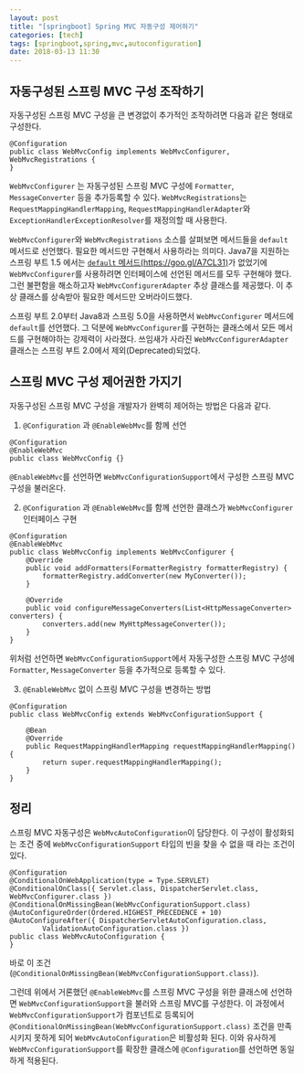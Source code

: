 ```yaml
---
layout: post
title: "[springboot] Spring MVC 자동구성 제어하기"
categories: [tech]
tags: [springboot,spring,mvc,autoconfiguration]
date: 2018-03-13 11:30
---
```


## 자동구성된 스프링 MVC 구성 조작하기

자동구성된 스프링 MVC 구성을 큰 변경없이 추가적인 조작하려면 다음과 같은 형태로 구성한다.

```
@Configuration
public class WebMvcConfig implements WebMvcConfigurer, WebMvcRegistrations {
}
```

  ``WebMvcConfigurer`` 는 자동구성된 스프링 MVC 구성에 ``Formatter``, ``MessageConverter`` 등을 추가등록할 수 있다. ``WebMvcRegistrations``는 ``RequestMappingHandlerMapping``, ``RequestMappingHandlerAdapter``와 ``ExceptionHandlerExceptionResolver``를 재정의할 때 사용한다.


``WebMvcConfigurer``와 ``WebMvcRegistrations`` 소스를 살펴보면 메서드들을 ``default`` 메서드로 선언했다. 필요한 메서드만 구현해서 사용하라는 의미다. Java7을 지원하는 스프링 부트 1.5 에서는 [``default`` 메서드(https://goo.gl/A7CL31)](https://docs.oracle.com/javase/tutorial/java/IandI/defaultmethods.html)가 없었기에 ``WebMvcConfigurer``를 사용하려면 인터페이스에 선언된 메서드를 모두 구현해야 했다. 그런 불편함을 해소하고자 ``WebMvcConfigurerAdapter`` 추상 클래스를 제공했다. 이 추상 클래스를 상속받아 필요한 메서드만 오버라이드했다.

스프링 부트 2.0부터 Java8과 스프링 5.0을 사용하면서 ``WebMvcConfigurer`` 메서드에 ``default``를 선언했다. 그 덕분에 ``WebMvcConfigurer``를 구현하는 클래스에서 모든 메서드를 구현해야하는 강제력이 사라졌다. 쓰임새가 사라진 ``WebMvcConfigurerAdapter`` 클래스는 스프링 부트 2.0에서 제외(Deprecated)되었다.


## 스프링 MVC 구성 제어권한 가지기
자동구성된 스프링 MVC 구성을 개발자가 완벽히 제어하는 방법은 다음과 같다.

1. ``@Configuration`` 과 ``@EnableWebMvc``를 함께 선언
  ```
  @Configuration
  @EnableWebMvc
  public class WebMvcConfig {}
  ```


  ``@EnableWebMvc``를 선언하면  ``WebMvcConfigurationSupport``에서 구성한 스프링 MVC 구성을 불러온다.


2. ``@Configuration`` 과 ``@EnableWebMvc``를 함께 선언한 클래스가 ``WebMvcConfigurer`` 인터페이스 구현

  ```
  @Configuration
  @EnableWebMvc
  public class WebMvcConfig implements WebMvcConfigurer {
      @Override
      public void addFormatters(FormatterRegistry formatterRegistry) {
          formatterRegistry.addConverter(new MyConverter());
      }

      @Override
      public void configureMessageConverters(List<HttpMessageConverter> converters) {
          converters.add(new MyHttpMessageConverter());
      }
  }
  ```

  위처럼 선언하면 ``WebMvcConfigurationSupport``에서 자동구성한 스프링 MVC 구성에 ``Formatter``, ``MessageConverter`` 등을 추가적으로 등록할 수 있다.

3. ``@EnableWebMvc`` 없이 스프링 MVC 구성을 변경하는 방법

```
@Configuration
public class WebMvcConfig extends WebMvcConfigurationSupport {

    @Bean
    @Override
    public RequestMappingHandlerMapping requestMappingHandlerMapping() {
        return super.requestMappingHandlerMapping();
    }
}
```

## 정리
스프링 MVC 자동구성은 ``WebMvcAutoConfiguration``이 담당한다. 이 구성이 활성화되는 조건 중에 ``WebMvcConfigurationSupport`` 타입의 빈을 찾을 수 없을 때 라는 조건이 있다.

```
@Configuration
@ConditionalOnWebApplication(type = Type.SERVLET)
@ConditionalOnClass({ Servlet.class, DispatcherServlet.class, WebMvcConfigurer.class })
@ConditionalOnMissingBean(WebMvcConfigurationSupport.class)
@AutoConfigureOrder(Ordered.HIGHEST_PRECEDENCE + 10)
@AutoConfigureAfter({ DispatcherServletAutoConfiguration.class,
		ValidationAutoConfiguration.class })
public class WebMvcAutoConfiguration {
}
```
바로 이 조건(``@ConditionalOnMissingBean(WebMvcConfigurationSupport.class)``).

그런데 위에서 거론했던 ``@EnableWebMvc``를 스프링 MVC 구성을 위한 클래스에 선언하면 ``WebMvcConfigurationSupport``을 불러와 스프링 MVC를 구성한다. 이 과정에서 ``WebMvcConfigurationSupport``가 컴포넌트로 등록되어 ``@ConditionalOnMissingBean(WebMvcConfigurationSupport.class)`` 조건을 만족시키지 못하게 되어 ``WebMvcAutoConfiguration``은 비활성화 된다. 이와 유사하게 ``WebMvcConfigurationSupport``를 확장한 클래스에 ``@Configuration``를 선언하면 동일하게 적용된다.
